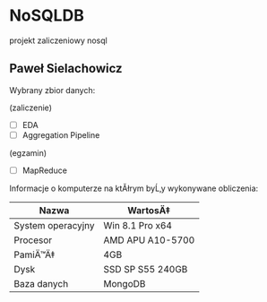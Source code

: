 # NoSQLDB
projekt zaliczeniowy nosql

## Paweł Sielachowicz

Wybrany zbior danych:

(zaliczenie)

- [ ] EDA
- [ ] Aggregation Pipeline

(egzamin)

- [ ] MapReduce

Informacje o komputerze na ktĂłrym byĹ‚y wykonywane obliczenia:

| Nazwa                 | WartosÄ‡    |
|-----------------------|------------|
| System operacyjny     | Win 8.1 Pro x64 |
| Procesor              | AMD APU A10-5700 |
| PamiÄ™Ä‡              | 4GB |
| Dysk                  | SSD SP S55 240GB |
| Baza danych           | MongoDB |

